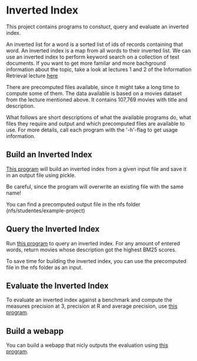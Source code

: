 # Inverted Index

This project contains programs to constuct, query and evaluate an inverted index.

An inverted list for a word is a sorted list of ids of records containing that word.
An inverted index is a map from all words to their inverted list.
We can use an inverted index to perform keyword search on a collection of text documents.
If you want to get more familar and more bachground information about the topic,
take a look at lectures 1 and 2 of the Information Retrieval lecture
[here](https://ad-wiki.informatik.uni-freiburg.de/teaching/InformationRetrievalWS1920 "Information Retrieval")

There are precomputed files available, since it might take a long time to compute some of them.
The data available is based on a movies dataset from the lecture mentioned above.
It contains 107,769 movies with title and description.

What follows are short descriptions of what the available programs do, what
files they require and output and which precomputed files are available to use.
For more details, call each program with the '-h'-flag to get usage information.


## Build an Inverted Index

[This program](inverted_index.py) will build an inverted index from a given
input file and save it in an output file using pickle.

Be careful, since the program will overwrite an existing file with the same
name!

You can find a precomputed output file in the nfs folder
(nfs/studentes/example-project)


## Query the Inverted Index

Run [this program](query_precomputed_ii.py) to query an inverted index. For
any amount of entered words, return movies whose description got the highest
BM25 scores.

To save time for building the inverted index, you can use the precomputed file
in the nfs folder as an input.


## Evaluate the Inverted Index

To evaluate an inverted index against a benchmark and compute the measures
precision at 3, precision at R and average precision, use
[this program](evaluate_inverted_index.py).


## Build a webapp

You can build a webapp that nicly outputs the evaluation using
[this program](www/webapp.py).
